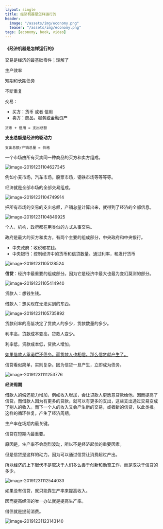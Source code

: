 ```yaml
---
layout: single
title: 经济机器是怎样运行的
header:
  image: "/assets/img/economy.png"
  teaser: "/assets/img/economy.png"
tags: [economy, book, video]
---
```


#### 《经济机器是怎样运行的》

交易是经济的最基础零件；理解了

生产效率

短期和长期债务

不断重复

 交易：

- 买方：货币 或者 信用
- 卖方：商品，服务或金融资产

`货币 + 信用 = 支出总额 `

**支出总额是经济的驱动力**

`支出总额/产销总量 = 价格`

一个市场由所有买卖同一种商品的买方和卖方组成。

![image-20191231104627345](../assets/img/image-20191231104627345.png)



例如小麦市场，汽车市场，股票市场，钢铁市场等等等等。

经济就是全部市场的全部交易组成。

![image-20191231104749914](../assets/img/image-20191231104749914.png)



把所有市场的交易的支出总额，产销总量计算出来，就得到了经济的全部信息。

![image-20191231104849925](../assets/img/image-20191231104849925.png)



个人，机构，政府都在用类似的方式从事交易。

政府是最大的买方和卖方。有两个主要的组成部分，中央政府和中央银行。

- 中央政府：收税和花钱。
- 中央银行：控制经济中的货币和信贷数量。通过利率，和发行货币

![image-20191231105128524](../assets/img/image-20191231105128524.png)



**信贷**：经济中最重要的组成部分。因为它是经济中最大也最为变幻莫测的部分。

![image-20191231105414940](../assets/img/image-20191231105414940.png)



贷款人：想钱生钱。

借款人：想买现在无法买到的东西。

![image-20191231105735892](../assets/img/image-20191231105735892.png)



贷款利率的高低决定了贷款人的多少，贷款数量的多少。

利率高，贷款成本变高，贷款人变少。

利率低，贷款成本低，贷款人增加。

<u>如果借款人承诺偿还债务，而贷款人也相信，那么信贷就产生了。</u>

信贷看似简单，实则复杂。因为信贷一旦产生，立即成为债务。



![image-20191231111253776](../assets/img/image-20191231111253776.png)



**经济周期**

借款人的偿还能力增加，例如收入增加，会让贷款人更愿意贷款给他。因而提高了信贷。而借款人因为有更多的贷款，就可以有更多的支出，这些支出通过交易变成了别人的收入。而下一个人的收入又会产生新的交易，或者新的信贷，以此类推。这样的循环往复，产生了经济周期。



生产率在场期内最关键。

信贷在短期内最重要。

原因是，生产率不会剧烈波动，所以不是经济起伏的重要因素。

但是信贷是这样的动力。因为可以通过信贷让消费超过产出。

所以经济的上下起伏不是取决于人们多么善于创新和勤奋工作，而是取决于信贷的多少。

![image-20191231112544033](../assets/img/image-20191231112544033.png)



如果没有信贷，就只能靠生产率来提高收入。

因而提高经济的唯一办法就是提高生产率。

借债就是提前消费。

![image-20191231123143140](../assets/img/image-20191231123143140.png)
